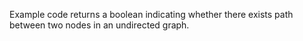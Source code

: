 Example code returns a boolean indicating whether there exists path between two nodes in  an undirected graph.